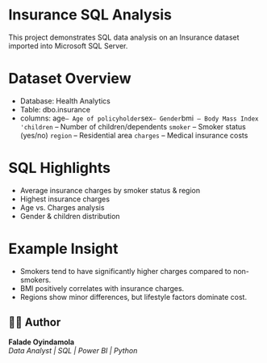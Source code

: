 # Insurance SQL Analysis
This project demonstrates SQL data analysis on an Insurance dataset imported into Microsoft SQL Server.

# Dataset Overview
- Database: Health Analytics  
- Table: dbo.insurance  
- columns:
  age` – Age of policyholder
  `sex` – Gender
  `bmi` – Body Mass Index
  'children` – Number of children/dependents
  `smoker` – Smoker status (yes/no)
  `region` – Residential area
  `charges` – Medical insurance costs

# SQL Highlights
- Average insurance charges by smoker status & region  
- Highest insurance charges  
- Age vs. Charges analysis  
- Gender & children distribution
  
# Example Insight
- Smokers tend to have significantly higher charges compared to non-smokers.  
- BMI positively correlates with insurance charges.  
- Regions show minor differences, but lifestyle factors dominate cost.  

## 👩‍💻 Author
**Falade Oyindamola**  
*Data Analyst | SQL | Power BI | Python*  
